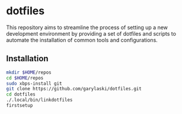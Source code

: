 # dotfiles
This repository aims to streamline the process of setting up a new development environment by providing a set of dotfiles and scripts to automate the installation of common tools and configurations.


## Installation
```zsh
mkdir $HOME/repos
cd $HOME/repos
sudo xbps-install git
git clone https://github.com/garylaski/dotfiles.git 
cd dotfiles
./.local/bin/linkdotfiles
firstsetup
```


